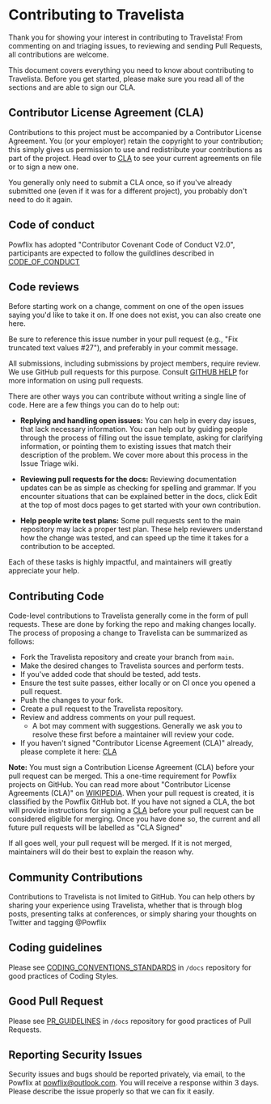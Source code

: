 # Contributing to Travelista

Thank you for showing your interest in contributing to Travelista! From commenting on and triaging issues, to reviewing and sending Pull Requests, all contributions are welcome.

This document covers everything you need to know about contributing to Travelista. Before you get started, please make sure you read all of the sections and are able to sign our CLA.

## Contributor License Agreement (CLA)

Contributions to this project must be accompanied by a Contributor License Agreement. You (or your employer) retain the copyright to your contribution; this simply gives us permission to use and redistribute your contributions as part of the project. Head over to [CLA](https://opensource.powflix.com/cla) to see your current agreements on file or to sign a new one.

You generally only need to submit a CLA once, so if you've already submitted one (even if it was for a different project), you probably don't need to do it again.

## Code of conduct

Powflix has adopted "Contributor Covenant Code of Conduct V2.0", participants are expected to follow the guildlines described in [CODE_OF_CONDUCT](https://github.com/powflix/travelista/blob/main/CODE_OF_CONDUCT.md)

## Code reviews

Before starting work on a change, comment on one of the open issues saying you'd like to take it on. If one does not exist, you can also create one here.

Be sure to reference this issue number in your pull request (e.g., "Fix truncated text values #27"), and preferably in your commit message.

All submissions, including submissions by project members, require review. We use GitHub pull requests for this purpose. Consult [GITHUB HELP](https://help.github.com/en/github/collaborating-with-issues-and-pull-requests/about-pull-requests) for more information on using pull requests.

There are other ways you can contribute without writing a single line of code. Here are a few things you can do to help out:

* **Replying and handling open issues:** You can help in every day issues, that lack necessary information. You can help out by guiding people through the process of filling out the issue template, asking for clarifying information, or pointing them to existing issues that match their description of the problem. We cover more about this process in the Issue Triage wiki.

* **Reviewing pull requests for the docs:** Reviewing documentation updates can be as simple as checking for spelling and grammar. If you encounter situations that can be explained better in the docs, click Edit at the top of most docs pages to get started with your own contribution.

* **Help people write test plans:** Some pull requests sent to the main repository may lack a proper test plan. These help reviewers understand how the change was tested, and can speed up the time it takes for a contribution to be accepted.

Each of these tasks is highly impactful, and maintainers will greatly appreciate your help.

## Contributing Code

Code-level contributions to Travelista generally come in the form of pull requests. These are done by forking the repo and making changes locally. The process of proposing a change to Travelista can be summarized as follows:

* Fork the Travelista repository and create your branch from `main`.
* Make the desired changes to Travelista sources and perform tests.
* If you've added code that should be tested, add tests.
* Ensure the test suite passes, either locally or on CI once you opened a pull request.
* Push the changes to your fork.
* Create a pull request to the Travelista repository.
* Review and address comments on your pull request.
    * A bot may comment with suggestions. Generally we ask you to resolve these first before a maintainer will review your code.
* If you haven't signed "Contributor License Agreement (CLA)" already, please complete it here: [CLA]()

**Note:** You must sign a Contribution License Agreement (CLA) before your pull request can be merged. This a one-time requirement for Powflix projects on GitHub. You can read more about "Contributor License Agreements (CLA)" on [WIKIPEDIA](https://en.wikipedia.org/wiki/Contributor_License_Agreement). When your pull request is created, it is classified by the Powflix GitHub bot. If you have not signed a CLA, the bot will provide instructions for signing a [CLA]() before your pull request can be considered eligible for merging. Once you have done so, the current and all future pull requests will be labelled as "CLA Signed"

If all goes well, your pull request will be merged. If it is not merged, maintainers will do their best to explain the reason why.

## Community Contributions

Contributions to Travelista is not limited to GitHub. You can help others by sharing your experience using Travelista, whether that is through blog posts, presenting talks at conferences, or simply sharing your thoughts on Twitter and tagging @Powflix

## Coding guidelines

Please see [CODING_CONVENTIONS_STANDARDS](https://github.com/powflix/travelista/blob/main/docs/CODING_CONVENTIONS_STANDARDS.md) in `/docs` repository for good practices of Coding Styles.

## Good Pull Request

Please see [PR_GUIDELINES](https://github.com/powflix/travelista/blob/main/docs/PR_GUIDELINES.md) in `/docs` repository for good practices of Pull Requests.

## Reporting Security Issues

Security issues and bugs should be reported privately, via email, to the Powflix at powflix@outlook.com. You will receive a response within 3 days. Please describe the issue properly so that we can fix it easily.
